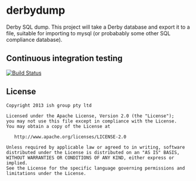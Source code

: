 # derbydump


Derby SQL dump. This project will take a Derby database and export it to a file, suitable for importing to mysql (or probabably some other SQL compliance database).


## Continuous integration testing

[![Build Status](https://travis-ci.org/ari/derbydump.png?branch=master)](https://travis-ci.org/ari/derbydump)



## License

    Copyright 2013 ish group pty ltd

    Licensed under the Apache License, Version 2.0 (the "License");
    you may not use this file except in compliance with the License.
    You may obtain a copy of the License at

       http://www.apache.org/licenses/LICENSE-2.0

    Unless required by applicable law or agreed to in writing, software
    distributed under the License is distributed on an "AS IS" BASIS,
    WITHOUT WARRANTIES OR CONDITIONS OF ANY KIND, either express or implied.
    See the License for the specific language governing permissions and
    limitations under the License.
